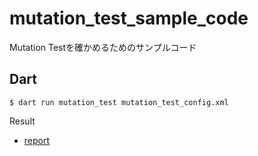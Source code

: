 # mutation_test_sample_code
Mutation Testを確かめるためのサンプルコード

## Dart

```
$ dart run mutation_test mutation_test_config.xml
```

Result

- [report](./dart/mutation-test-report/mutation-test-report.html)